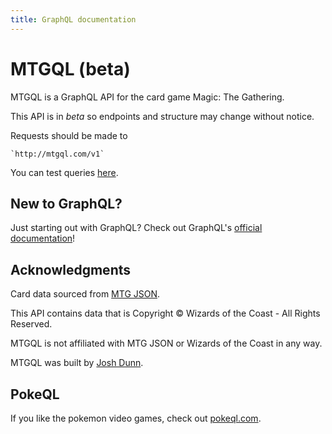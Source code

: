 ```yaml
---
title: GraphQL documentation
---
```


# MTGQL (beta)

MTGQL is a GraphQL API for the card game Magic: The Gathering.

This API is in *beta* so endpoints and structure may change without notice.

Requests should be made to

    `http://mtgql.com/v1`

You can test queries [here](http://mtgql.com/graphiql).


## New to GraphQL?

Just starting out with GraphQL? Check out GraphQL's [official documentation](http://graphql.org/)!

## Acknowledgments

Card data sourced from [MTG JSON](https://mtgjson.com). 

This API contains data that is Copyright © Wizards of the Coast - All Rights Reserved.

MTGQL is not affiliated with MTG JSON or Wizards of the Coast in any way.

MTGQL was built by [Josh Dunn](https://joshddunn.com).

## PokeQL

If you like the pokemon video games, check out [pokeql.com](http://pokeql.com).
